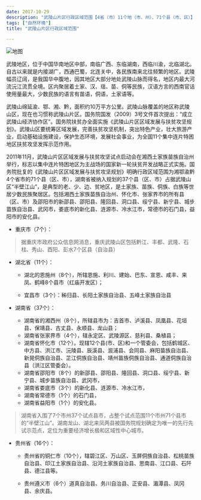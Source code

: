 ```yaml
---
date: 2017-10-29
description: "武陵山片区行政区域范围【4省（市）11个地（市、州）、71个县（市、区）】"
tags: ["自然环境"]
title: "武陵山片区行政区域范围"

---
```


![地图](/images/map.jpg)

武陵地区，位于中国华南地区中部，南临广西、东临湖南，西临川渝，北临湖北。自古以来就是内接湖广，西通巴蜀，北连关中，各民族南来北往频繁的地区。武陵幅员辽阔，是我国华中腹地，因其地区大部分地处武陵山脉而得名，地区内最大河流沅江流贯全境。区内聚居着土家、汉、瑶、苗、侗等民族，汉语方言的西南官话使用量最大，少数民族的语言有苗语，侗语，土家语等。

武陵山绵延渝、鄂、湘、黔，面积约10万平方公里。武陵山脉覆盖的地区称武陵山区，现在也习惯称武陵山片区。国务院国发（2009）3号文件首次提出：“成立武陵山经济协作区”。国务院扶贫办全面实施《武陵山片区区域发展与扶贫攻坚规划》。武陵山区要统筹区域发展，完善扶贫攻坚机制，突出特色产业，壮大旅游产业，启动基础设施建设，保护生态环境，发展社会事业，为全国11个集中连片特困地区扶贫攻坚发挥示范作用。

2011年11月，武陵山片区区域发展与扶贫攻坚试点启动会在湘西土家族苗族自治州举行，标志以集中连片特困地区为主战场的国家新一轮扶贫开发战略正式实施。国务院批复的《武陵山片区区域发展与扶贫攻坚规划》明确行政区域范围为湘鄂渝黔4个省市的71个县（区、市），湖南省被纳入规划的37个县（区、市）占据武陵山区“半壁江山”，是典型的老、少、边、贫地区，是土家族、苗族、侗族、白族等世居少数民族聚居区。包括湘西土家族苗族自治州、怀化市、张家界市的所有县（区、市）及邵阳市的新邵县、邵阳县、隆回县、洞口县、绥宁县、新宁县、城步苗族自治县、武冈市，娄底市的新化县、涟源市、冷水江市，常德市的石门县，益阳市的安化县。  

-   重庆市（7个）：


>据重庆市政府公众信息网消息，重庆武陵山区包括黔江、丰都、武隆、石柱、秀山、酉阳、彭水7个区县（自治县）


-   湖北省（11个）：

    -   湖北的恩施州（8个），所辖恩施、利川、建始、巴东、宣恩、咸丰、来凤、鹤峰8个县市（红庙开发区）；

    -   宜昌市（3个）：秭归县、长阳土家族自治县、五峰土家族自治县

-   湖南省（37个）：

    -   湖南省的湘西州（8个），所辖县市为：吉首市、泸溪县、凤凰县、花垣县、保靖县、古丈县、永顺县、龙山县；
    -   湖南省张家界市（4个），辖永定区、武陵源区、慈利县、桑植县；
    -   湖南省怀化市（12个）。现辖12个县(市、区)和一个管委会，包括鹤城区、中方县、洪江市、沅陵县、辰溪县、溆浦县、会同县、麻阳苗族自治县、新晃侗族自治县、芷江侗族自治县、靖州苗族侗族自治县、通道侗族自治县（洪江区管委会）。
    -   湖南省邵阳市（8个）的新邵县、邵阳县、隆回县、洞口县、绥宁县、新宁县、城步苗族自治县、武冈市，
    -   湖南省娄底市（3个）的新化县、涟源市、冷水江市，
    -   湖南省常德市（1个）的石门县，
    -   湖南省益阳市（1个）的安化县。

>湖南省入围了7个市州37个试点县市，占整个试点范围11个市州71个县市的“半壁江山”。湖南龙山、湖北来凤两县被国务院规划确定为唯一的先行先试示范点，定位为重要经济增长极和区域性中心城市。

-   贵州省（16个）：

    -   贵州省的铜仁市（10个），辖碧江区、万山区、玉屏侗族自治县、松桃苗族自治县、印江土家族自治县、沿河土家族自治县、思南县、江口县、石阡县、德江县等。

    -   贵州遵义市（6个）道真自治县、务川自治县、正安县、湄潭县、凤冈县、余庆县。
